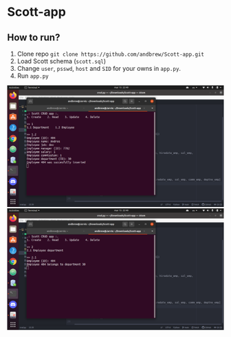 # Scott-app

## How to run?
1. Clone repo `git clone https://github.com/andbrew/Scott-app.git`
2. Load Scott schema (`scott.sql`)
3. Change `user`, `psswd`, `host` and `SID` for your owns in `app.py`.
4. Run `app.py`

![SS_1](/ss/Screenshot%20from%202022-03-15%2022-49-32.png)
![SS_2](/ss/Screenshot%20from%202022-03-15%2022-49-45.png)
